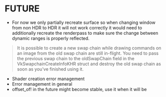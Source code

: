 # FUTURE

- For now we only partially recreate surface so when changing window from non HDR to HDR it will not work correctly it would need to additionally recreate the renderpass to make sure the change between dynamic ranges is properly reflected.

> It is possible to create a new swap chain while drawing commands on an image from the old swap chain are still in-flight. You need to pass the previous swap chain to the oldSwapChain field in the VkSwapchainCreateInfoKHR struct and destroy the old swap chain as soon as you've finished using it.

- Shader creation error management
- Error management in general
- offset_of! in the future might become stable, use it when it will be
